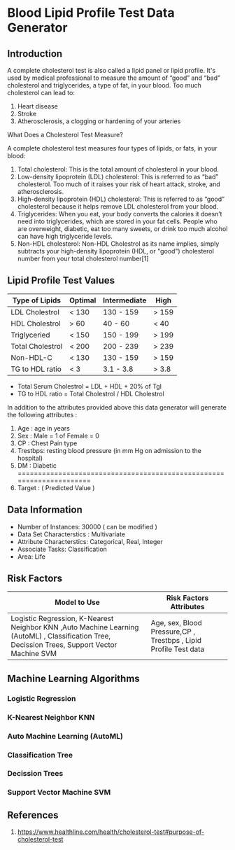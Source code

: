 # Blood Lipid Profile Test Data Generator

## Introduction
A complete cholesterol test is also called a lipid panel or lipid profile. It's used by medical professional to measure the amount of “good” and “bad” cholesterol and triglycerides, a type of fat, in your blood.
Too much cholesterol can lead to:

1. Heart disease
2. Stroke
3. Atherosclerosis, a clogging or hardening of your arteries

What Does a Cholesterol Test Measure?

A complete cholesterol test measures four types of lipids, or fats, in your blood:

1. Total cholesterol: This is the total amount of cholesterol in your blood.
2. Low-density lipoprotein (LDL) cholesterol: This is referred to as “bad” cholesterol. Too much of it raises your risk of heart attack, stroke, and atherosclerosis.
3. High-density lipoprotein (HDL) cholesterol: This is referred to as “good” cholesterol because it helps remove LDL cholesterol from your blood.
4. Triglycerides: When you eat, your body converts the calories it doesn’t need into triglycerides, which are stored in your fat cells. People who are overweight, diabetic, eat too many sweets, or drink too much alcohol can have high triglyceride levels.
5. Non-HDL cholesterol: Non-HDL Cholestrol as its name implies, simply subtracts your high-density lipoprotein (HDL, or "good") cholesterol number from your total cholesterol number[1]


## Lipid Profile Test Values 

| Type of Lipids | Optimal | Intermediate | High |
| --- | --- | --- | --- |
| LDL Cholestrol | < 130  | 130 - 159 | > 159  |
| HDL Cholestrol | > 60 | 40 - 60 | < 40 |
| Triglyceried | < 150  | 150 - 199  | > 199  |
| Total Cholestrol | < 200 | 200 - 239 | > 239 |
| Non-HDL-C | < 130 | 130 - 159 | > 159  |
| TG to HDL ratio | < 3 | 3.1 - 3.8  | > 3.8 |

* Total Serum Cholestrol = LDL + HDL + 20% of Tgl
* TG to HDL ratio  = Total Cholestrol / HDL Cholestrol


In addition to the attributes provided above this data generator will generate the following attributes :

1. Age : age in years
2. Sex : Male = 1 of Female = 0 
3. CP : Chest Pain  type
4. Trestbps:  resting blood pressure (in mm Hg on admission to the hospital)
5. DM : Diabetic 
=====================================================================
6. Target : ( Predicted Value )

## Data Information 

* Number of Instances:
30000 ( can be modified )
* Data Set Characterstics : 
Multivariate
* Attribute Characterstics: 
Categorical, Real, Integer
* Associate Tasks:
Classification
* Area:
Life


## Risk Factors 


| Model to Use| Risk Factors Attributes |
| --- | --- | 
| Logistic Regression, K-Nearest Neighbor KNN ,Auto Machine Learning (AutoML) , Classification Tree, Decission Trees, Support Vector Machine SVM| Age, sex, Blood Pressure,CP , Trestbps , Lipid Profile Test data| 


## Machine Learning Algorithms



### Logistic Regression





### K-Nearest Neighbor KNN






### Auto Machine Learning (AutoML)






### Classification Tree







### Decission Trees 



### Support Vector Machine SVM 





## References

1. https://www.healthline.com/health/cholesterol-test#purpose-of-cholesterol-test